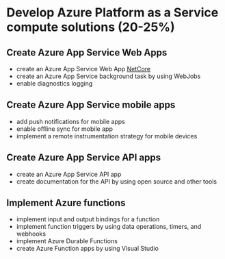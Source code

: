 # Develop Azure Platform as a Service compute solutions (20-25%)

## Create Azure App Service Web Apps

* create an Azure App Service Web App [NetCore](https://docs.microsoft.com/en-us/azure/app-service/app-service-web-get-started-dotnet)
* create an Azure App Service background task by using WebJobs
* enable diagnostics logging

## Create Azure App Service mobile apps

* add push notifications for mobile apps
* enable offline sync for mobile app
* implement a remote instrumentation strategy for mobile devices

## Create Azure App Service API apps

* create an Azure App Service API app
* create documentation for the API by using open source and other tools

## Implement Azure functions

* implement input and output bindings for a function
* implement function triggers by using data operations, timers, and webhooks
* implement Azure Durable Functions
* create Azure Function apps by using Visual Studio